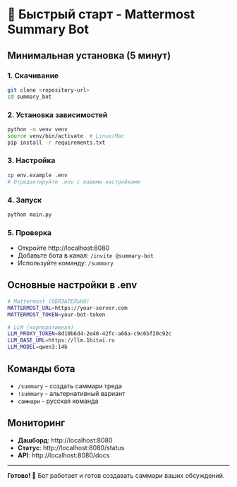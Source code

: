 # 🚀 Быстрый старт - Mattermost Summary Bot

## Минимальная установка (5 минут)

### 1. Скачивание
```bash
git clone <repository-url>
cd summary_bot
```

### 2. Установка зависимостей
```bash
python -m venv venv
source venv/bin/activate  # Linux/Mac
pip install -r requirements.txt
```

### 3. Настройка
```bash
cp env.example .env
# Отредактируйте .env с вашими настройками
```

### 4. Запуск
```bash
python main.py
```

### 5. Проверка
- Откройте http://localhost:8080
- Добавьте бота в канал: `/invite @summary-bot`
- Используйте команду: `/summary`

## Основные настройки в .env

```bash
# Mattermost (ОБЯЗАТЕЛЬНО)
MATTERMOST_URL=https://your-server.com
MATTERMOST_TOKEN=your-bot-token

# LLM (корпоративная)
LLM_PROXY_TOKEN=8d10b6d4-2e40-42fc-a66a-c9c6bf20c92c
LLM_BASE_URL=https://llm.1bitai.ru
LLM_MODEL=qwen3:14b
```

## Команды бота

- `/summary` - создать саммари треда
- `!summary` - альтернативный вариант
- `саммари` - русская команда

## Мониторинг

- **Дашборд**: http://localhost:8080
- **Статус**: http://localhost:8080/status
- **API**: http://localhost:8080/docs

---

**Готово! 🎉** Бот работает и готов создавать саммари ваших обсуждений. 